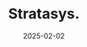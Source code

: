 ---  
layout: startup_page  
title: "Stratasys."  
id: "stratasys.com"  
permalink: "/stratasysstratasys.com02022025/"  
website: "https://www.stratasys.com"  
funding_round: "Strategic Investment"  
funding_amount: "$120M"  
investors: "Fortissimo Capital"  
about: "Stratasys is a leader in polymer 3D printing solutions, providing innovative 3D printing solutions for industries such as aerospace, automotive, consumer products, and healthcare. They transform product design, bring agility to manufacturing and supply chains, and improve patient care through smart and connected 3D printers, polymer materials, a software ecosystem, and parts on demand."  
markets: "3D Printing, Industrial Machinery Manufacturing, Industrial Manufacturing"  
hq: "Eden Prairie, Minnesota, United States"  
founded_year: "1988"  
linkedin: "https://www.linkedin.com/company/stratasys/"  
twitter: "https://twitter.com/stratasys"  
instagram: ""  
facebook: "https://www.facebook.com/stratasys/"  
crunchbase: "https://www.crunchbase.com/organization/stratasys"  
pitchbook: ""  

date_display: "02-Feb-2025"  
date: "2025-02-02"

# SEO Optimization  
meta_title: "Stratasys. - Strategic Investment Funding ($120M)"  
meta_description: "Stratasys., Stratasys is a leader in polymer 3D printing solutions, providing innovative 3D printing solutions for industries such as aerospace, automotive, consu..."  
meta_keywords: "Stratasys., 3D Printing, Industrial Machinery Manufacturing, Industrial Manufacturing, Strategic Investment funding"  
canonical_url: "https://startup.projectstartups.com/stratasysstratasys.com02022025/"  
---